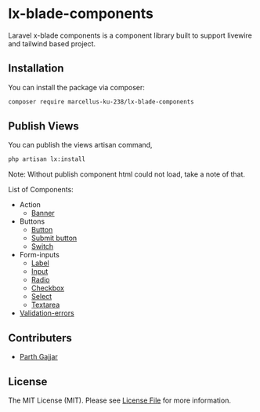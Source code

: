 # lx-blade-components
Laravel x-blade components is a component library built to support livewire and tailwind based project.

## Installation

You can install the package via composer:

```bash
composer require marcellus-ku-238/lx-blade-components
```

## Publish Views
You can publish the views artisan command,

```bash
php artisan lx:install
```
Note: Without publish component html could not load, take a note of that.

List of Components:

- Action
    - [Banner](documentation/banner.md)
- Buttons
    - [Button](documentation/button.md)
    - [Submit button](documentation/submit-button.md)
    - [Switch](documentation/switch.md)
- Form-inputs
    - [Label](documentation/label.md)
    - [Input](documentation/input.md)
    - [Radio](documentation/radio.md)
    - [Checkbox](documentation/checkbox.md)
    - [Select](documentation/select.md)
    - [Textarea](documentation/textarea.md)
- [Validation-errors](documentation/validation-errors.md)

## Contributers
- [Parth Gajjar](https://github.com/marcellus-ku-238)

## License

The MIT License (MIT). Please see [License File](LICENSE.md) for more information.